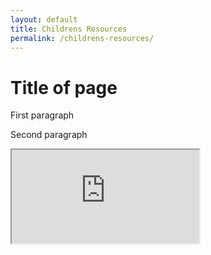 ```yaml
---
layout: default
title: Childrens Resources
permalink: /childrens-resources/
---
```


# Title of page

First paragraph

Second paragraph

<div class="ratio ratio-16x9">
  <iframe src="https://www.youtube.com/embed/48bsVaE1hV4" title="YouTube video" allowfullscreen></iframe>
</div>
